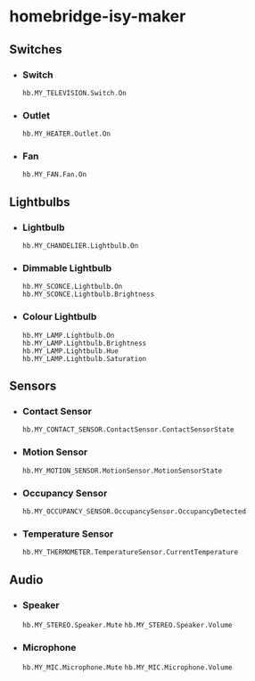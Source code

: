 # homebridge-isy-maker

## Switches

- ### Switch
  `hb.MY_TELEVISION.Switch.On`

- ### Outlet
  `hb.MY_HEATER.Outlet.On` 

- ### Fan
  `hb.MY_FAN.Fan.On` 

## Lightbulbs

- ### Lightbulb
  `hb.MY_CHANDELIER.Lightbulb.On`

- ### Dimmable Lightbulb  
  `hb.MY_SCONCE.Lightbulb.On`  
  `hb.MY_SCONCE.Lightbulb.Brightness`  

- ### Colour Lightbulb
  `hb.MY_LAMP.Lightbulb.On`  
  `hb.MY_LAMP.Lightbulb.Brightness`  
  `hb.MY_LAMP.Lightbulb.Hue`  
  `hb.MY_LAMP.Lightbulb.Saturation`  

## Sensors

- ### Contact Sensor
  `hb.MY_CONTACT_SENSOR.ContactSensor.ContactSensorState`

- ### Motion Sensor
  `hb.MY_MOTION_SENSOR.MotionSensor.MotionSensorState`

- ### Occupancy Sensor
  `hb.MY_OCCUPANCY_SENSOR.OccupancySensor.OccupancyDetected`

- ### Temperature Sensor
  `hb.MY_THERMOMETER.TemperatureSensor.CurrentTemperature`

## Audio

- ### Speaker
  `hb.MY_STEREO.Speaker.Mute`
  `hb.MY_STEREO.Speaker.Volume`

- ### Microphone
  `hb.MY_MIC.Microphone.Mute`
  `hb.MY_MIC.Microphone.Volume`
